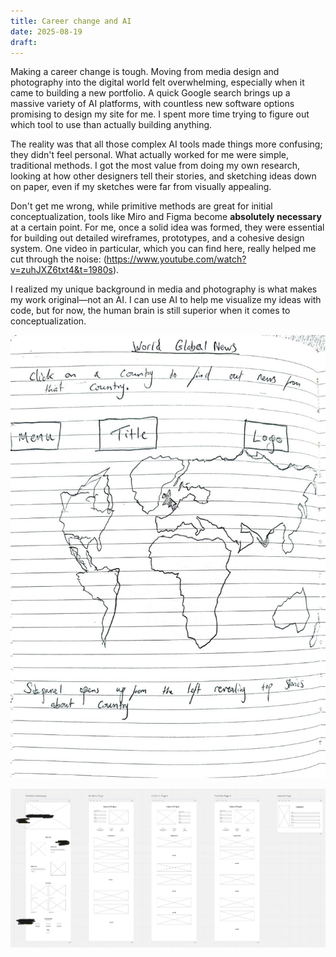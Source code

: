 ```yaml
---
title: Career change and AI
date: 2025-08-19
draft:
---
```

Making a career change is tough. Moving from media design and photography into the digital world felt overwhelming, especially when it came to building a new portfolio. A quick Google search brings up a massive variety of AI platforms, with countless new software options promising to design my site for me. I spent more time trying to figure out which tool to use than actually building anything.

The reality was that all those complex AI tools made things more confusing; they didn't feel personal. What actually worked for me were simple, traditional methods. I got the most value from doing my own research, looking at how other designers tell their stories, and sketching ideas down on paper, even if my sketches were far from visually appealing.

Don't get me wrong, while primitive methods are great for initial conceptualization, tools like Miro and Figma become **absolutely necessary** at a certain point. For me, once a solid idea was formed, they were essential for building out detailed wireframes, prototypes, and a cohesive design system. One video in particular, which you can find here, really helped me cut through the noise: (https://www.youtube.com/watch?v=zuhJXZ6txt4&t=1980s).

I realized my unique background in media and photography is what makes my work original—not an AI. I can use AI to help me visualize my ideas with code, but for now, the human brain is still superior when it comes to conceptualization.

![5845967780468345484.jpg](/images/5845967780468345484.jpg)

![image 24.png](/images/image%2024.png)